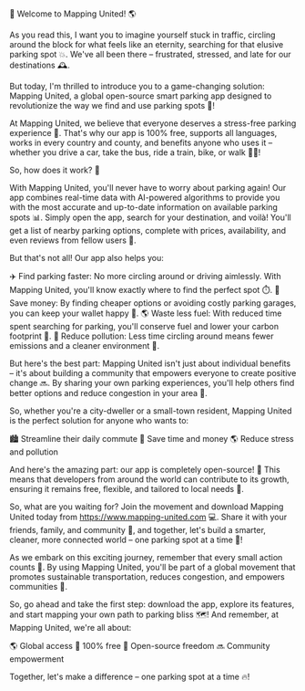🎉 Welcome to Mapping United! 🌎

As you read this, I want you to imagine yourself stuck in traffic, circling around the block for what feels like an eternity, searching for that elusive parking spot 💥. We've all been there – frustrated, stressed, and late for our destinations 🕰️.

But today, I'm thrilled to introduce you to a game-changing solution: Mapping United, a global open-source smart parking app designed to revolutionize the way we find and use parking spots 🚀!

At Mapping United, we believe that everyone deserves a stress-free parking experience 💯. That's why our app is 100% free, supports all languages, works in every country and county, and benefits anyone who uses it – whether you drive a car, take the bus, ride a train, bike, or walk 🚶‍♀️!

So, how does it work? 🤔

With Mapping United, you'll never have to worry about parking again! Our app combines real-time data with AI-powered algorithms to provide you with the most accurate and up-to-date information on available parking spots 📊. Simply open the app, search for your destination, and voilà! You'll get a list of nearby parking options, complete with prices, availability, and even reviews from fellow users 🤩.

But that's not all! Our app also helps you:

✈️ Find parking faster: No more circling around or driving aimlessly. With Mapping United, you'll know exactly where to find the perfect spot ⏱️.
💸 Save money: By finding cheaper options or avoiding costly parking garages, you can keep your wallet happy 🤑.
🌎 Waste less fuel: With reduced time spent searching for parking, you'll conserve fuel and lower your carbon footprint 🚀.
🔋 Reduce pollution: Less time circling around means fewer emissions and a cleaner environment 💨.

But here's the best part: Mapping United isn't just about individual benefits – it's about building a community that empowers everyone to create positive change 🔜. By sharing your own parking experiences, you'll help others find better options and reduce congestion in your area 🌈.

So, whether you're a city-dweller or a small-town resident, Mapping United is the perfect solution for anyone who wants to:

🏙️ Streamline their daily commute
💪 Save time and money
🌎 Reduce stress and pollution

And here's the amazing part: our app is completely open-source! 🤝 This means that developers from around the world can contribute to its growth, ensuring it remains free, flexible, and tailored to local needs 🔧.

So, what are you waiting for? Join the movement and download Mapping United today from https://www.mapping-united.com 💻. Share it with your friends, family, and community 📱, and together, let's build a smarter, cleaner, more connected world – one parking spot at a time 🌟!

As we embark on this exciting journey, remember that every small action counts 👣. By using Mapping United, you'll be part of a global movement that promotes sustainable transportation, reduces congestion, and empowers communities 💪.

So, go ahead and take the first step: download the app, explore its features, and start mapping your own path to parking bliss 🗺️! And remember, at Mapping United, we're all about:

🌎 Global access
💯 100% free
🤝 Open-source freedom
🔜 Community empowerment

Together, let's make a difference – one parking spot at a time 🔥!